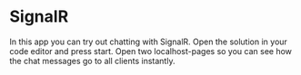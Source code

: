 # SignalR

In this app you can try out chatting with SignalR. Open the solution in your code editor and press start. Open two localhost-pages so you can see how the chat messages go to all clients instantly. 
